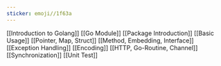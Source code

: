 ```yaml
---
sticker: emoji//1f63a
---
```

[[Introduction to Golang]]
[[Go Module]]
[[Package Introduction]]
[[Basic Usage]]
[[Pointer, Map, Struct]]
[[Method, Embedding, Interface]]
[[Exception Handling]]
[[Encoding]]
[[HTTP, Go-Routine, Channel]]
[[Synchronization]]
[[Unit Test]]